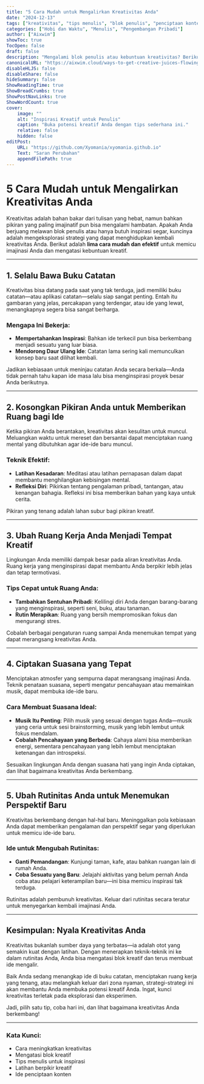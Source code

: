 ```yaml
---
title: "5 Cara Mudah untuk Mengalirkan Kreativitas Anda"
date: "2024-12-13"
tags: ["kreativitas", "tips menulis", "blok penulis", "penciptaan konten", "mengatasi blok penulis"]
categories: ["Hobi dan Waktu", "Menulis", "Pengembangan Pribadi"]
author: ["Aixwim"]
showToc: true
TocOpen: false
draft: false
description: "Mengalami blok penulis atau kebuntuan kreativitas? Berikut adalah 5 strategi sederhana dan efektif untuk menghidupkan kembali kreativitas Anda dan memulai aliran ide."
canonicalURL: "https://aixwim.cloud/ways-to-get-creative-juices-flowing"
disableHLJS: false
disableShare: false
hideSummary: false
ShowReadingTime: true
ShowBreadCrumbs: true
ShowPostNavLinks: true
ShowWordCount: true
cover:
    image: ""
    alt: "Inspirasi Kreatif untuk Penulis"
    caption: "Buka potensi kreatif Anda dengan tips sederhana ini."
    relative: false
    hidden: false
editPost:
    URL: "https://github.com/Xyomania/xyomania.github.io"
    Text: "Saran Perubahan"
    appendFilePath: true
---
```


# 5 Cara Mudah untuk Mengalirkan Kreativitas Anda

Kreativitas adalah bahan bakar dari tulisan yang hebat, namun bahkan pikiran yang paling imajinatif pun bisa mengalami hambatan. Apakah Anda berjuang melawan blok penulis atau hanya butuh inspirasi segar, kuncinya adalah mengeksplorasi strategi yang dapat menghidupkan kembali kreativitas Anda. Berikut adalah **lima cara mudah dan efektif** untuk memicu imajinasi Anda dan mengatasi kebuntuan kreatif.

---

## 1. Selalu Bawa Buku Catatan

Kreativitas bisa datang pada saat yang tak terduga, jadi memiliki buku catatan—atau aplikasi catatan—selalu siap sangat penting. Entah itu gambaran yang jelas, percakapan yang terdengar, atau ide yang lewat, menangkapnya segera bisa sangat berharga.

### Mengapa Ini Bekerja:
- **Mempertahankan Inspirasi**: Bahkan ide terkecil pun bisa berkembang menjadi sesuatu yang luar biasa.
- **Mendorong Daur Ulang Ide**: Catatan lama sering kali memunculkan konsep baru saat dilihat kembali.

Jadikan kebiasaan untuk meninjau catatan Anda secara berkala—Anda tidak pernah tahu kapan ide masa lalu bisa menginspirasi proyek besar Anda berikutnya.

---

## 2. Kosongkan Pikiran Anda untuk Memberikan Ruang bagi Ide

Ketika pikiran Anda berantakan, kreativitas akan kesulitan untuk muncul. Meluangkan waktu untuk mereset dan bersantai dapat menciptakan ruang mental yang dibutuhkan agar ide-ide baru muncul.

### Teknik Efektif:
- **Latihan Kesadaran**: Meditasi atau latihan pernapasan dalam dapat membantu menghilangkan kebisingan mental.
- **Refleksi Diri**: Pikirkan tentang pengalaman pribadi, tantangan, atau kenangan bahagia. Refleksi ini bisa memberikan bahan yang kaya untuk cerita.

Pikiran yang tenang adalah lahan subur bagi pikiran kreatif.

---

## 3. Ubah Ruang Kerja Anda Menjadi Tempat Kreatif

Lingkungan Anda memiliki dampak besar pada aliran kreativitas Anda. Ruang kerja yang menginspirasi dapat membantu Anda berpikir lebih jelas dan tetap termotivasi.

### Tips Cepat untuk Ruang Anda:
- **Tambahkan Sentuhan Pribadi**: Kelilingi diri Anda dengan barang-barang yang menginspirasi, seperti seni, buku, atau tanaman.
- **Rutin Merapikan**: Ruang yang bersih mempromosikan fokus dan mengurangi stres.

Cobalah berbagai pengaturan ruang sampai Anda menemukan tempat yang dapat merangsang kreativitas Anda.

---

## 4. Ciptakan Suasana yang Tepat

Menciptakan atmosfer yang sempurna dapat merangsang imajinasi Anda. Teknik penataan suasana, seperti mengatur pencahayaan atau memainkan musik, dapat membuka ide-ide baru.

### Cara Membuat Suasana Ideal:
- **Musik Itu Penting**: Pilih musik yang sesuai dengan tugas Anda—musik yang ceria untuk sesi brainstorming, musik yang lebih lembut untuk fokus mendalam.
- **Cobalah Pencahayaan yang Berbeda**: Cahaya alami bisa memberikan energi, sementara pencahayaan yang lebih lembut menciptakan ketenangan dan introspeksi.

Sesuaikan lingkungan Anda dengan suasana hati yang ingin Anda ciptakan, dan lihat bagaimana kreativitas Anda berkembang.

---

## 5. Ubah Rutinitas Anda untuk Menemukan Perspektif Baru

Kreativitas berkembang dengan hal-hal baru. Meninggalkan pola kebiasaan Anda dapat memberikan pengalaman dan perspektif segar yang diperlukan untuk memicu ide-ide baru.

### Ide untuk Mengubah Rutinitas:
- **Ganti Pemandangan**: Kunjungi taman, kafe, atau bahkan ruangan lain di rumah Anda.
- **Coba Sesuatu yang Baru**: Jelajahi aktivitas yang belum pernah Anda coba atau pelajari keterampilan baru—ini bisa memicu inspirasi tak terduga.

Rutinitas adalah pembunuh kreativitas. Keluar dari rutinitas secara teratur untuk menyegarkan kembali imajinasi Anda.

---

## Kesimpulan: Nyala Kreativitas Anda

Kreativitas bukanlah sumber daya yang terbatas—ia adalah otot yang semakin kuat dengan latihan. Dengan menerapkan teknik-teknik ini ke dalam rutinitas Anda, Anda bisa mengatasi blok kreatif dan terus membuat ide mengalir.

Baik Anda sedang menangkap ide di buku catatan, menciptakan ruang kerja yang tenang, atau melangkah keluar dari zona nyaman, strategi-strategi ini akan membantu Anda membuka potensi kreatif Anda. Ingat, kunci kreativitas terletak pada eksplorasi dan eksperimen.

Jadi, pilih satu tip, coba hari ini, dan lihat bagaimana kreativitas Anda berkembang!

---

### Kata Kunci:
- Cara meningkatkan kreativitas
- Mengatasi blok kreatif
- Tips menulis untuk inspirasi
- Latihan berpikir kreatif
- Ide penciptaan konten
